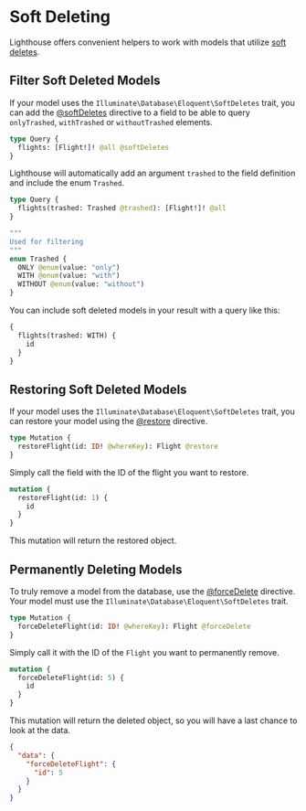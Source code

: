 # Soft Deleting

Lighthouse offers convenient helpers to work with models that utilize
[soft deletes](https://laravel.com/docs/eloquent#soft-deleting).

## Filter Soft Deleted Models

If your model uses the `Illuminate\Database\Eloquent\SoftDeletes` trait,
you can add the [@softDeletes](../api-reference/directives.md#softdeletes) directive to a field
to be able to query `onlyTrashed`, `withTrashed` or `withoutTrashed` elements.

```graphql
type Query {
  flights: [Flight!]! @all @softDeletes
}
```

Lighthouse will automatically add an argument `trashed` to the field definition
and include the enum `Trashed`.

```graphql
type Query {
  flights(trashed: Trashed @trashed): [Flight!]! @all
}

"""
Used for filtering
"""
enum Trashed {
  ONLY @enum(value: "only")
  WITH @enum(value: "with")
  WITHOUT @enum(value: "without")
}
```

You can include soft deleted models in your result with a query like this:

```graphql
{
  flights(trashed: WITH) {
    id
  }
}
```

## Restoring Soft Deleted Models

If your model uses the `Illuminate\Database\Eloquent\SoftDeletes` trait,
you can restore your model using the [@restore](../api-reference/directives.md#restore) directive.

```graphql
type Mutation {
  restoreFlight(id: ID! @whereKey): Flight @restore
}
```

Simply call the field with the ID of the flight you want to restore.

```graphql
mutation {
  restoreFlight(id: 1) {
    id
  }
}
```

This mutation will return the restored object.

## Permanently Deleting Models

To truly remove a model from the database,
use the [@forceDelete](../api-reference/directives.md#forcedelete) directive.
Your model must use the `Illuminate\Database\Eloquent\SoftDeletes` trait.

```graphql
type Mutation {
  forceDeleteFlight(id: ID! @whereKey): Flight @forceDelete
}
```

Simply call it with the ID of the `Flight` you want to permanently remove.

```graphql
mutation {
  forceDeleteFlight(id: 5) {
    id
  }
}
```

This mutation will return the deleted object, so you will have a last chance to look at the data.

```json
{
  "data": {
    "forceDeleteFlight": {
      "id": 5
    }
  }
}
```
